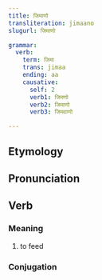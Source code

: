 ```yaml
---
title: जिमाणो
transliteration: jimaano
slugurl: जिमाणो

grammar: 
  verb:
    term: जिमा
    trans: jimaa
    ending: aa
    causative:
      self: 2
      verb1: जिमणो
      verb2: जिमाणो
      verb3: जिमवाणो

---
```

## Etymology

## Pronunciation

## Verb
### Meaning
1. to feed

### Conjugation
<verb-conj :grammar="grammar"></verb-conj>